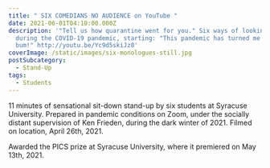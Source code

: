```yaml
---
title: " SIX COMEDIANS NO AUDIENCE on YouTube "
date: 2021-06-01T04:10:00.000Z
description: '"Tell us how quarantine went for you." Six ways of looking at life
  during the COVID-19 pandemic, starting: "This pandemic has turned me into a
  bum!" http://youtu.be/Yc9d5skiJz0'
coverImage: /static/images/six-monologues-still.jpg
postSubcategory:
  - Stand-Up
tags:
  - Students
---
```

11 minutes of sensational sit-down stand-up by six students at Syracuse University. Prepared in pandemic conditions on Zoom, under the socially distant supervision of Ken Frieden, during the dark winter of 2021. Filmed on location, April 26th, 2021.

Awarded the PICS prize at Syracuse University, where it premiered on May 13th, 2021.